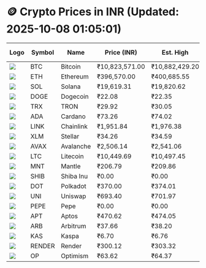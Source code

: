 # 🪙 Crypto Prices in INR (Updated: 2025-10-08 01:05:01)

| Logo | Symbol | Name       | Price (INR) | Est. High | Est. Low | Gross Profit | Fees | Net Profit | ROI % |
|------|--------|------------|-------------|-----------|----------|---------------|------|-------------|--------|
| ![](https://coin-images.coingecko.com/coins/images/1/large/bitcoin.png?1696501400) | BTC    | Bitcoin    | ₹10,823,571.00 | ₹10,882,429.20 | ₹10,764,712.80 | ₹1,093.54 | ₹200.00 | ₹893.54 | 0.89% |
| ![](https://coin-images.coingecko.com/coins/images/279/large/ethereum.png?1696501628) | ETH    | Ethereum   | ₹396,570.00 | ₹400,685.55 | ₹392,454.45 | ₹2,097.34 | ₹200.00 | ₹1,897.34 | 1.90% |
| ![](https://coin-images.coingecko.com/coins/images/4128/large/solana.png?1718769756) | SOL    | Solana     | ₹19,619.31 | ₹19,820.62 | ₹19,418.00 | ₹2,073.43 | ₹200.00 | ₹1,873.43 | 1.87% |
| ![](https://coin-images.coingecko.com/coins/images/5/large/dogecoin.png?1696501409) | DOGE   | Dogecoin   | ₹22.08 | ₹22.35 | ₹21.81 | ₹2,489.85 | ₹200.00 | ₹2,289.85 | 2.29% |
| ![](https://coin-images.coingecko.com/coins/images/1094/large/tron-logo.png?1696502193) | TRX    | TRON       | ₹29.92 | ₹30.05 | ₹29.79 | ₹876.15 | ₹200.00 | ₹676.15 | 0.68% |
| ![](https://coin-images.coingecko.com/coins/images/975/large/cardano.png?1696502090) | ADA    | Cardano    | ₹73.26 | ₹74.02 | ₹72.50 | ₹2,106.31 | ₹200.00 | ₹1,906.31 | 1.91% |
| ![](https://coin-images.coingecko.com/coins/images/877/large/chainlink-new-logo.png?1696502009) | LINK   | Chainlink  | ₹1,951.84 | ₹1,976.38 | ₹1,927.30 | ₹2,546.57 | ₹200.00 | ₹2,346.57 | 2.35% |
| ![](https://coin-images.coingecko.com/coins/images/100/large/fmpFRHHQ_400x400.jpg?1735231350) | XLM    | Stellar    | ₹34.26 | ₹34.59 | ₹33.93 | ₹1,954.11 | ₹200.00 | ₹1,754.11 | 1.75% |
| ![](https://coin-images.coingecko.com/coins/images/12559/large/Avalanche_Circle_RedWhite_Trans.png?1696512369) | AVAX   | Avalanche  | ₹2,506.14 | ₹2,541.06 | ₹2,471.22 | ₹2,826.26 | ₹200.00 | ₹2,626.26 | 2.63% |
| ![](https://coin-images.coingecko.com/coins/images/2/large/litecoin.png?1696501400) | LTC    | Litecoin   | ₹10,449.69 | ₹10,497.45 | ₹10,401.93 | ₹918.29 | ₹200.00 | ₹718.29 | 0.72% |
| ![](https://coin-images.coingecko.com/coins/images/30980/large/Mantle-Logo-mark.png?1739213200) | MNT    | Mantle     | ₹206.79 | ₹209.86 | ₹203.72 | ₹3,015.93 | ₹200.00 | ₹2,815.93 | 2.82% |
| ![](https://coin-images.coingecko.com/coins/images/11939/large/shiba.png?1696511800) | SHIB   | Shiba Inu  | ₹0.00 | ₹0.00 | ₹0.00 | ₹1,705.35 | ₹200.00 | ₹1,505.35 | 1.51% |
| ![](https://coin-images.coingecko.com/coins/images/12171/large/polkadot.png?1696512008) | DOT    | Polkadot   | ₹370.00 | ₹374.01 | ₹365.99 | ₹2,190.21 | ₹200.00 | ₹1,990.21 | 1.99% |
| ![](https://coin-images.coingecko.com/coins/images/12504/large/uniswap-logo.png?1720676669) | UNI    | Uniswap    | ₹693.40 | ₹701.97 | ₹684.83 | ₹2,502.66 | ₹200.00 | ₹2,302.66 | 2.30% |
| ![](https://coin-images.coingecko.com/coins/images/29850/large/pepe-token.jpeg?1696528776) | PEPE   | Pepe       | ₹0.00 | ₹0.00 | ₹0.00 | ₹2,484.70 | ₹200.00 | ₹2,284.70 | 2.28% |
| ![](https://coin-images.coingecko.com/coins/images/26455/large/aptos_round.png?1696525528) | APT    | Aptos      | ₹470.62 | ₹474.05 | ₹467.19 | ₹1,468.57 | ₹200.00 | ₹1,268.57 | 1.27% |
| ![](https://coin-images.coingecko.com/coins/images/16547/large/arb.jpg?1721358242) | ARB    | Arbitrum   | ₹37.66 | ₹38.20 | ₹37.12 | ₹2,893.09 | ₹200.00 | ₹2,693.09 | 2.69% |
| ![](https://coin-images.coingecko.com/coins/images/25751/large/kaspa-icon-exchanges.png?1696524837) | KAS    | Kaspa      | ₹6.70 | ₹6.76 | ₹6.64 | ₹1,670.55 | ₹200.00 | ₹1,470.55 | 1.47% |
| ![](https://coin-images.coingecko.com/coins/images/11636/large/rndr.png?1696511529) | RENDER | Render     | ₹300.12 | ₹303.32 | ₹296.92 | ₹2,158.19 | ₹200.00 | ₹1,958.19 | 1.96% |
| ![](https://coin-images.coingecko.com/coins/images/25244/large/Optimism.png?1696524385) | OP     | Optimism   | ₹63.62 | ₹64.37 | ₹62.87 | ₹2,400.36 | ₹200.00 | ₹2,200.36 | 2.20% |
